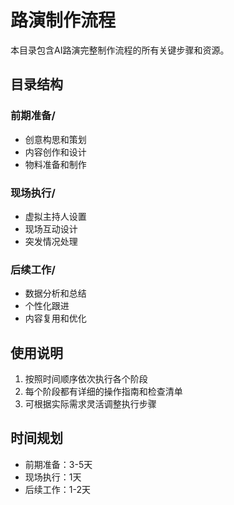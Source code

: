 # 路演制作流程

本目录包含AI路演完整制作流程的所有关键步骤和资源。

## 目录结构

### 前期准备/
- 创意构思和策划
- 内容创作和设计
- 物料准备和制作

### 现场执行/
- 虚拟主持人设置
- 现场互动设计
- 突发情况处理

### 后续工作/
- 数据分析和总结
- 个性化跟进
- 内容复用和优化

## 使用说明

1. 按照时间顺序依次执行各个阶段
2. 每个阶段都有详细的操作指南和检查清单
3. 可根据实际需求灵活调整执行步骤

## 时间规划

- 前期准备：3-5天
- 现场执行：1天
- 后续工作：1-2天 